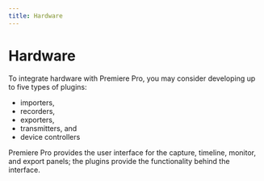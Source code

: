 ```yaml
---
title: Hardware
---
```

# Hardware

To integrate hardware with Premiere Pro, you may consider developing up to five types of plugins:

- importers,
- recorders,
- exporters,
- transmitters, and
- device controllers

Premiere Pro provides the user interface for the capture, timeline, monitor, and export panels; the plugins provide the functionality behind the interface.

